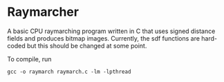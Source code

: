 # Raymarcher

A basic CPU raymarching program written in C that uses signed distance fields 
and produces bitmap images. Currently, the sdf functions are hard-coded but
this should be changed at some point.

To compile, run
```shell
gcc -o raymarch raymarch.c -lm -lpthread
```

